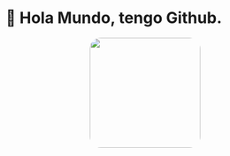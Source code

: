 # :wave: Hola Mundo, tengo Github.

<div>
  <p align="center">
  <img style="border-radius: 20px;" src="https://github.com/Ferchupessoadev/Ferchupessoadev/assets/107710139/eb19cedf-2158-40a2-b51d-aec5f898963e" width="200"/>
</p>
</div>
